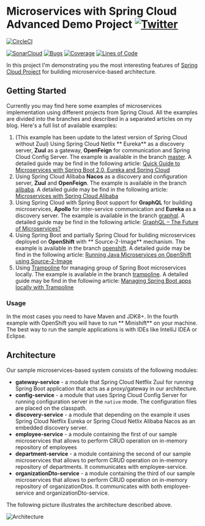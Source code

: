 # Microservices with Spring Cloud Advanced Demo Project [![Twitter](https://img.shields.io/twitter/follow/piotr_minkowski.svg?style=social&logo=twitter&label=Follow%20Me)](https://twitter.com/piotr_minkowski)

[![CircleCI](https://circleci.com/gh/piomin/sample-spring-microservices-new.svg?style=svg)](https://circleci.com/gh/piomin/sample-spring-microservices-new)

[![SonarCloud](https://sonarcloud.io/images/project_badges/sonarcloud-black.svg)](https://sonarcloud.io/dashboard?id=piomin_sample-spring-microservices-new)
[![Bugs](https://sonarcloud.io/api/project_badges/measure?project=piomin_sample-spring-microservices-new&metric=bugs)](https://sonarcloud.io/dashboard?id=piomin_sample-spring-microservices-new)
[![Coverage](https://sonarcloud.io/api/project_badges/measure?project=piomin_sample-spring-microservices-new&metric=coverage)](https://sonarcloud.io/dashboard?id=piomin_sample-spring-microservices-new)
[![Lines of Code](https://sonarcloud.io/api/project_badges/measure?project=piomin_sample-spring-microservices-new&metric=ncloc)](https://sonarcloud.io/dashboard?id=piomin_sample-spring-microservices-new)

In this project I'm demonstrating you the most interesting features
of [Spring Cloud Project](https://spring.io/projects/spring-cloud) for building microservice-based architecture.

## Getting Started

Currently you may find here some examples of microservices implementation using different projects from Spring Cloud.
All the examples are divided into the branches and described in a separated articles on my blog. Here's a full list of
available examples:

1. (This example has been update to the latest version of Spring Cloud without Zuul) Using Spring Cloud Netlix **
   Eureka** as a discovery server, **Zuul** as a gateway, **OpenFeign** for communication and Spring Cloud Config
   Server. The example is available in the
   branch [master](https://github.com/piomin/sample-spring-microservices-new/tree/master). A detailed guide may be find
   in the following
   article: [Quick Guide to Microservices with Spring Boot 2.0, Eureka and Spring Cloud](https://piotrminkowski.com/2018/04/26/quick-guide-to-microservices-with-spring-boot-2-0-eureka-and-spring-cloud/)
2. Using Spring Cloud Alibaba **Nacos** as a discovery and configuration server, **Zuul** and **OpenFeign**. The example
   is available in the branch [alibaba](https://github.com/piomin/sample-spring-microservices-new/tree/alibaba). A
   detailed guide may be find in the following
   article: [Microservices with Spring Cloud Alibaba](https://piotrminkowski.com/2018/11/15/microservices-with-spring-cloud-alibaba/)
3. Using Spring Cloud with Spring Boot support for **GraphQL** for building microservices, **Apollo** for inter-service
   communication and **Eureka** as a discovery server. The example is available in the
   branch [graphql](https://github.com/piomin/sample-spring-microservices-new/tree/graphql). A detailed guide may be
   find in the following
   article: [GraphQL – The Future of Microservices?](https://piotrminkowski.com/2018/08/16/graphql-the-future-of-microservices/)
4. Using Spring Boot and partially Spring Cloud for building microservices deployed on **OpenShift** with **
   Source-2-Image** mechanism. The example is available in the
   branch [openshift](https://github.com/piomin/sample-spring-microservices-new/tree/openshift). A detailed guide may be
   find in the following
   article: [Running Java Microservices on OpenShift using Source-2-Image](https://piotrminkowski.com/2019/01/08/running-java-microservices-on-openshift-using-source-2-image/)
5. Using [Trampoline](http://ernestort.github.io/Trampoline/) for managing group of Spring Boot microservices locally.
   The example is available in the
   branch [trampoline](https://github.com/piomin/sample-spring-microservices-new/tree/trampoline). A detailed guide may
   be find in the following
   article: [Managing Spring Boot apps locally with Trampoline](https://piotrminkowski.com/2018/06/08/managing-spring-boot-apps-locally-with-trampoline/)

### Usage

In the most cases you need to have Maven and JDK8+. In the fourth example with OpenShift you will have to run **
Minishift** on your machine. The best way to run the sample applications is with IDEs like IntelliJ IDEA or Eclipse.

## Architecture

Our sample microservices-based system consists of the following modules:

- **gateway-service** - a module that Spring Cloud Netflix Zuul for running Spring Boot application that acts as a
  proxy/gateway in our architecture.
- **config-service** - a module that uses Spring Cloud Config Server for running configuration server in the `native`
  mode. The configuration files are placed on the classpath.
- **discovery-service** - a module that depending on the example it uses Spring Cloud Netflix Eureka or Spring Cloud
  Netlix Alibaba Nacos as an embedded discovery server.
- **employee-service** - a module containing the first of our sample microservices that allows to perform CRUD operation
  on in-memory repository of employees
- **department-service** - a module containing the second of our sample microservices that allows to perform CRUD
  operation on in-memory repository of departments. It communicates with employee-service.
- **organizationDto-service** - a module containing the third of our sample microservices that allows to perform CRUD
  operation on in-memory repository of organizationDtos. It communicates with both employee-service and
  organizationDto-service.

The following picture illustrates the architecture described above.

<img src="https://piotrminkowski.files.wordpress.com/2018/04/spring-cloud-1.png" title="Architecture"><br/>

